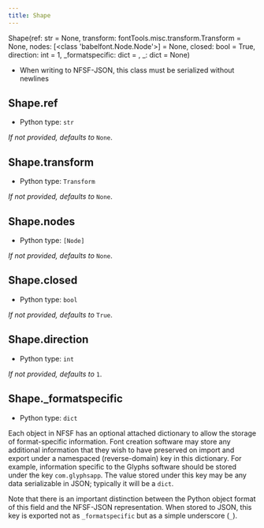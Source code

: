 ```yaml
---
title: Shape
---
```

Shape(ref: str = None, transform: fontTools.misc.transform.Transform = None, nodes: [<class 'babelfont.Node.Node'>] = None, closed: bool = True, direction: int = 1, _formatspecific: dict = <factory>, _: dict = None)
* When writing to NFSF-JSON, this class must be serialized without newlines
## Shape.ref

* Python type: `str`


*If not provided, defaults to* `None`.


## Shape.transform

* Python type: `Transform`


*If not provided, defaults to* `None`.


## Shape.nodes

* Python type: `[Node]`


*If not provided, defaults to* `None`.


## Shape.closed

* Python type: `bool`


*If not provided, defaults to* `True`.


## Shape.direction

* Python type: `int`


*If not provided, defaults to* `1`.


## Shape._formatspecific

* Python type: `dict`


Each object in NFSF has an optional attached dictionary to allow the storage
of format-specific information. Font creation software may store any additional
information that they wish to have preserved on import and export under a
namespaced (reverse-domain) key in this dictionary. For example, information
specific to the Glyphs software should be stored under the key `com.glyphsapp`.
The value stored under this key may be any data serializable in JSON; typically
it will be a `dict`.

Note that there is an important distinction between the Python object format
of this field and the NFSF-JSON representation. When stored to JSON, this key
is exported not as `_formatspecific` but as a simple underscore (`_`).



